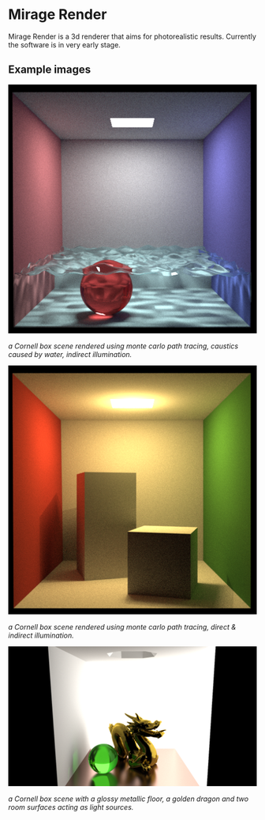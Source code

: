Mirage Render
======

Mirage Render is a 3d renderer that aims for photorealistic results. Currently the software is in very early stage.

Example images
--------------

![Cornell Box, caustics test](img/mirage_water3.png "Cornell Box, caustics test")

_a Cornell box scene rendered using monte carlo path tracing, caustics caused by water, indirect illumination._

![Cornell Box, gi test](img/mirage_cornellbox_plight.png "Cornell Box, gi test")

_a Cornell box scene rendered using monte carlo path tracing, direct & indirect illumination._

![Cornell Box, Golden Dragon](img/golden_dragon.png "Cornell Box, glossy material test")

_a Cornell box scene with a glossy metallic floor, a golden dragon and two room surfaces acting as light sources._